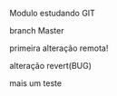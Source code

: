 Modulo estudando GIT

branch Master

primeira alteração remota!

alteração revert(BUG)

mais um teste